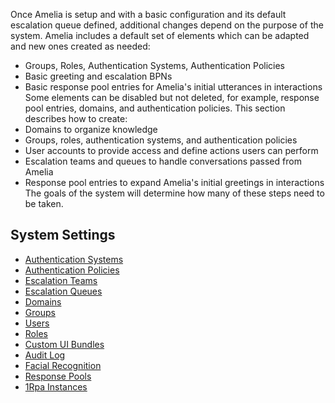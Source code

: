 Once Amelia is setup and with a basic configuration and its default escalation queue defined, additional changes depend on the purpose of the system. Amelia includes a default set of elements which can be adapted and new ones created as needed:
-   Groups, Roles, Authentication Systems, Authentication Policies
-   Basic greeting and escalation BPNs
-   Basic response pool entries for Amelia's initial utterances in interactions
Some elements can be disabled but not deleted, for example, response pool entries, domains, and authentication policies.
This section describes how to create:
-   Domains to organize knowledge
-   Groups, roles, authentication systems, and authentication policies
-   User accounts to provide access and define actions users can perform
-   Escalation teams and queues to handle conversations passed from Amelia
-   Response pool entries to expand Amelia's initial greetings in interactions
The goals of the system will determine how many of these steps need to be taken.
## System Settings
-   [Authentication Systems](Authentication%20Systems)
-   [Authentication Policies](Authentication%20Policies)
-   [Escalation Teams](Escalation%20Teams)
-   [Escalation Queues](Escalation%20Queues)
-   [Domains](Domains)
-   [Groups](Groups)
-   [Users](Users)
-   [Roles](Roles)
-   [Custom UI Bundles](Custom%20UI%20Bundles)
-   [Audit Log](Audit%20Log)
-   [Facial Recognition](Facial%20Recognition)
-   [Response Pools](Response%20Pools)
-   [1Rpa Instances](1Rpa%20Instances)

